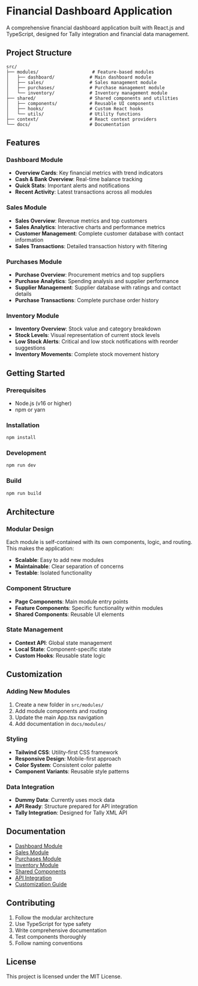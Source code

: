# Financial Dashboard Application

A comprehensive financial dashboard application built with React.js and TypeScript, designed for Tally integration and financial data management.

## Project Structure

```
src/
├── modules/                    # Feature-based modules
│   ├── dashboard/             # Main dashboard module
│   ├── sales/                 # Sales management module
│   ├── purchases/             # Purchase management module
│   └── inventory/             # Inventory management module
├── shared/                    # Shared components and utilities
│   ├── components/            # Reusable UI components
│   ├── hooks/                 # Custom React hooks
│   └── utils/                 # Utility functions
├── context/                   # React context providers
└── docs/                      # Documentation
```

## Features

### Dashboard Module
- **Overview Cards**: Key financial metrics with trend indicators
- **Cash & Bank Overview**: Real-time balance tracking
- **Quick Stats**: Important alerts and notifications
- **Recent Activity**: Latest transactions across all modules

### Sales Module
- **Sales Overview**: Revenue metrics and top customers
- **Sales Analytics**: Interactive charts and performance metrics
- **Customer Management**: Complete customer database with contact information
- **Sales Transactions**: Detailed transaction history with filtering

### Purchases Module
- **Purchase Overview**: Procurement metrics and top suppliers
- **Purchase Analytics**: Spending analysis and supplier performance
- **Supplier Management**: Supplier database with ratings and contact details
- **Purchase Transactions**: Complete purchase order history

### Inventory Module
- **Inventory Overview**: Stock value and category breakdown
- **Stock Levels**: Visual representation of current stock levels
- **Low Stock Alerts**: Critical and low stock notifications with reorder suggestions
- **Inventory Movements**: Complete stock movement history

## Getting Started

### Prerequisites
- Node.js (v16 or higher)
- npm or yarn

### Installation
```bash
npm install
```

### Development
```bash
npm run dev
```

### Build
```bash
npm run build
```

## Architecture

### Modular Design
Each module is self-contained with its own components, logic, and routing. This makes the application:
- **Scalable**: Easy to add new modules
- **Maintainable**: Clear separation of concerns
- **Testable**: Isolated functionality

### Component Structure
- **Page Components**: Main module entry points
- **Feature Components**: Specific functionality within modules
- **Shared Components**: Reusable UI elements

### State Management
- **Context API**: Global state management
- **Local State**: Component-specific state
- **Custom Hooks**: Reusable state logic

## Customization

### Adding New Modules
1. Create a new folder in `src/modules/`
2. Add module components and routing
3. Update the main App.tsx navigation
4. Add documentation in `docs/modules/`

### Styling
- **Tailwind CSS**: Utility-first CSS framework
- **Responsive Design**: Mobile-first approach
- **Color System**: Consistent color palette
- **Component Variants**: Reusable style patterns

### Data Integration
- **Dummy Data**: Currently uses mock data
- **API Ready**: Structure prepared for API integration
- **Tally Integration**: Designed for Tally XML API

## Documentation

- [Dashboard Module](./modules/dashboard.md)
- [Sales Module](./modules/sales.md)
- [Purchases Module](./modules/purchases.md)
- [Inventory Module](./modules/inventory.md)
- [Shared Components](./shared/components.md)
- [API Integration](./api-integration.md)
- [Customization Guide](./customization.md)

## Contributing

1. Follow the modular architecture
2. Use TypeScript for type safety
3. Write comprehensive documentation
4. Test components thoroughly
5. Follow naming conventions

## License

This project is licensed under the MIT License.